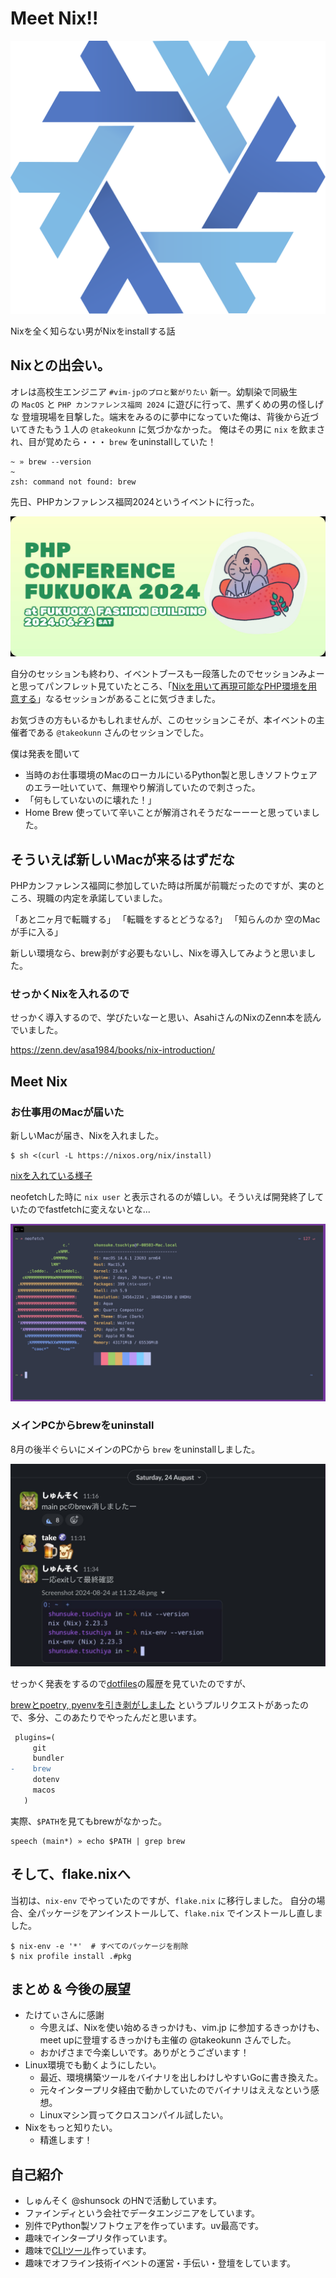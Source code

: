 # Meet Nix!!

![nix logo](./images/nix_logo.svg)

Nixを全く知らない男がNixをinstallする話

## Nixとの出会い。

オレは高校生エンジニア `#vim-jpのプロと繋がりたい` 新一。幼馴染で同級生の `MacOS` と `PHP カンファレンス福岡 2024` に遊びに行って、黒ずくめの男の怪しげな 登壇現場を目撃した。端末をみるのに夢中になっていた俺は、背後から近づいてきたもう１人の `@takeokunn` に気づかなかった。 俺はその男に `nix` を飲まされ、目が覚めたら・・・ `brew` をuninstallしていた！

```shell
~ » brew --version                                                                                                          ~
zsh: command not found: brew
```

先日、PHPカンファレンス福岡2024というイベントに行った。

![phpconfuk logo](./images/phpconfuk.jpg)

自分のセッションも終わり、イベントブースも一段落したのでセッションみよーと思ってパンフレット見ていたところ、「[Nixを用いて再現可能なPHP環境を用意する](https://fortee.jp/phpcon-fukuoka-2024/proposal/fde5c43f-885e-455b-9b4f-6fdb4c697a19)」なるセッションがあることに気づきました。

お気づきの方もいるかもしれませんが、このセッションこそが、本イベントの主催者である `@takeokunn` さんのセッションでした。

僕は発表を聞いて

- 当時のお仕事環境のMacのローカルにいるPython製と思しきソフトウェアのエラー吐いていて、無理やり解消していたので刺さった。
- 「何もしていないのに壊れた！」
- Home Brew 使っていて辛いことが解消されそうだなーーーと思っていました。

## そういえば新しいMacが来るはずだな

PHPカンファレンス福岡に参加していた時は所属が前職だったのですが、実のところ、現職の内定を承諾していました。

「あと二ヶ月で転職する」
「転職をするとどうなる?」
「知らんのか 空のMacが手に入る」

新しい環境なら、brew剥がす必要もないし、Nixを導入してみようと思いました。

### せっかくNixを入れるので

せっかく導入するので、学びたいなーと思い、AsahiさんのNixのZenn本を読んでいました。

https://zenn.dev/asa1984/books/nix-introduction/

## Meet Nix

### お仕事用のMacが届いた

新しいMacが届き、Nixを入れました。

```shell
$ sh <(curl -L https://nixos.org/nix/install)
```

[nixを入れている様子](https://x.com/shunsock/status/1823901867786822027)

neofetchした時に `nix user` と表示されるのが嬉しい。そういえば開発終了していたのでfastfetchに変えないとな...

![mac for work](./images/work.jpg)

### メインPCからbrewをuninstall

8月の後半ぐらいにメインのPCから `brew` をuninstallしました。

![meet nix](./images/meet_nix.jpg)

せっかく発表をするので[dotfiles](https://github.com/shunsock/dotfiles)の履歴を見ていたのですが、

[brewとpoetry, pyenvを引き剥がしました](https://github.com/shunsock/dotfiles/pull/10/files) というプルリクエストがあったので、多分、このあたりでやったんだと思います。

```diff
 plugins=(
     git
     bundler
-    brew
     dotenv
     macos
   )
```

実際、`$PATH`を見てもbrewがなかった。

```shell
speech (main*) » echo $PATH | grep brew
```

## そして、flake.nixへ

当初は、`nix-env` でやっていたのですが、`flake.nix` に移行しました。
自分の場合、全パッケージをアンインストールして、`flake.nix` でインストールし直しました。

```shell
$ nix-env -e '*'  # すべてのパッケージを削除
$ nix profile install .#pkg
```

## まとめ & 今後の展望

- たけてぃさんに感謝
    - 今思えば、Nixを使い始めるきっかけも、vim.jp に参加するきっかけも、meet upに登壇するきっかけも主催の @takeokunn さんでした。
    - おかげさまで今楽しいです。ありがとうございます！
- Linux環境でも動くようにしたい。
    - 最近、環境構築ツールをバイナリを出しわけしやすいGoに書き換えた。
    - 元々インタープリタ経由で動かしていたのでバイナリはええなという感想。
    - Linuxマシン買ってクロスコンパイル試したい。
- Nixをもっと知りたい。
    - 精進します！

## 自己紹介

- しゅんそく @shunsock のHNで活動しています。
- ファインディという会社でデータエンジニアをしています。
- 別件でPython製ソフトウェアを作っています。uv最高です。
- 趣味でインタープリタ作っています。
- 趣味で[CLIツール](https://github.com/shunsock/timezone_translator)作っています。
- 趣味でオフライン技術イベントの運営・手伝い・登壇をしています。

